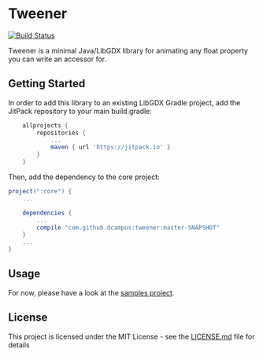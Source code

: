 # Tweener
[![Build Status](https://travis-ci.org/dcampos/tweener.svg?branch=master)](https://travis-ci.org/dcampos/tweener)

Tweener is a minimal Java/LibGDX library for animating any float property you can write an accessor for.

## Getting Started

In order to add this library to an existing LibGDX Gradle project, add the JitPack repository to your main build.gradle:

```gradle
	allprojects {
		repositories {
			...
			maven { url 'https://jitpack.io' }
		}
	}
```

Then, add the dependency to the core project:

```gradle
project(":core") {
    ...

    dependencies {
        ...
        compile "com.github.dcampos:tweener:master-SNAPSHOT"
    }
    ...
}
```

## Usage

For now, please have a look at the [samples project](https://github.com/dcampos/tweener-samples).

## License

This project is licensed under the MIT License - see the [LICENSE.md](LICENSE.md) file for details

